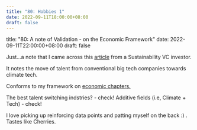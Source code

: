 ```yaml
---
title: "80: Hobbies 1"
date: 2022-09-11T18:00:00+08:00
draft: false
---
```




title: "80: A note of Validation - on the Economic Framework"
date: 2022-09-11T22:00:00+08:00
draft: false


Just...a note that I came across this [article](https://www.protocol.com/climate/tech-workers-quitting-climate-jobs) from a Sustainability VC investor. 

It notes the move of talent from conventional big tech companies towards climate tech. 


Conforms to my framework on [economic chapters. ](https://www.makwaijun.com/blog/post38/)

The best talent switching indstries? - check!
Additive fields (i.e, Climate + Tech) - check!

I love picking up reinforcing data points and patting myself on the back :) . Tastes like Cherries. 


